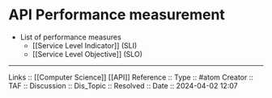 # API Performance measurement

- List of performance measures
	- [[Service Level Indicator]] (SLI)
	- [[Service Level Objective]] (SLO)

---
Links :: [[Computer Science]] [[API]]
Reference ::
Type :: #atom
Creator ::
TAF ::
Discussion ::
Dis_Topic :: 
Resolved ::
Date :: 2024-04-02 12:07
